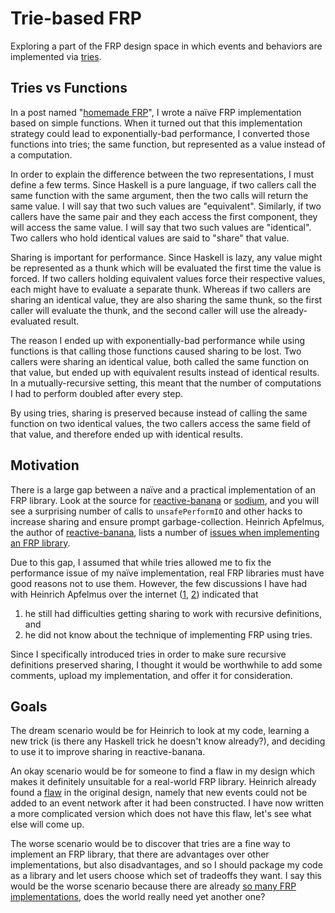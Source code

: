 # Trie-based FRP

Exploring a part of the FRP design space in which events and behaviors are implemented via [tries](http://en.wikipedia.org/wiki/Trie).

## Tries vs Functions

In a post named "[homemade FRP](http://gelisam.blogspot.com/2014/07/homemade-frp-study-in-following-types.html)", I wrote a naïve FRP implementation based on simple functions. When it turned out that this implementation strategy could lead to exponentially-bad performance, I converted those functions into tries; the same function, but represented as a value instead of a computation.

In order to explain the difference between the two representations, I must define a few terms. Since Haskell is a pure language, if two callers call the same function with the same argument, then the two calls will return the same value. I will say that two such values are "equivalent". Similarly, if two callers have the same pair and they each access the first component, they will access the same value. I will say that two such values are "identical". Two callers who hold identical values are said to "share" that value.

Sharing is important for performance. Since Haskell is lazy, any value might be represented as a thunk which will be evaluated the first time the value is forced. If two callers holding equivalent values force their respective values, each might have to evaluate a separate thunk. Whereas if two callers are sharing an identical value, they are also sharing the same thunk, so the first caller will evaluate the thunk, and the second caller will use the already-evaluated result.

The reason I ended up with exponentially-bad performance while using functions is that calling those functions caused sharing to be lost. Two callers were sharing an identical value, both called the same function on that value, but ended up with equivalent results instead of identical results. In a mutually-recursive setting, this meant that the number of computations I had to perform doubled after every step.

By using tries, sharing is preserved because instead of calling the same function on two identical values, the two callers access the same field of that value, and therefore ended up with identical results.

## Motivation

There is a large gap between a naïve and a practical implementation of an FRP library. Look at the source for [reactive-banana](http://hackage.haskell.org/package/reactive-banana) or [sodium](http://hackage.haskell.org/package/sodium), and you will see a surprising number of calls to `unsafePerformIO` and other hacks to increase sharing and ensure prompt garbage-collection. Heinrich Apfelmus, the author of [reactive-banana](http://hackage.haskell.org/package/reactive-banana), lists a number of [issues when implementing an FRP library](http://www.reddit.com/r/haskell/comments/34z9it/write_you_a_frp_library_for_great_good_200_line/cr01lrp).

Due to this gap, I assumed that while tries allowed me to fix the performance issue of my naïve implementation, real FRP libraries must have good reasons not to use them. However, the few discussions I have had with Heinrich Apfelmus over the internet ([1](https://github.com/HeinrichApfelmus/reactive-banana/issues/79#issuecomment-98209246), [2](http://www.reddit.com/r/haskell/comments/34z9it/write_you_a_frp_library_for_great_good_200_line/cr064t1)) indicated that

1. he still had difficulties getting sharing to work with recursive definitions, and
1. he did not know about the technique of implementing FRP using tries.

Since I specifically introduced tries in order to make sure recursive definitions preserved sharing, I thought it would be worthwhile to add some comments, upload my implementation, and offer it for consideration.

## Goals

The dream scenario would be for Heinrich to look at my code, learning a new trick (is there any Haskell trick he doesn't know already?), and deciding to use it to improve sharing in reactive-banana.

An okay scenario would be for someone to find a flaw in my design which makes it definitely unsuitable for a real-world FRP library. Heinrich already found a [flaw](http://www.reddit.com/r/haskell/comments/34z9it/write_you_a_frp_library_for_great_good_200_line/cr4k0fz) in the original design, namely that new events could not be added to an event network after it had been constructed. I have now written a more complicated version which does not have this flaw, let's see what else will come up.

The worse scenario would be to discover that tries are a fine way to implement an FRP library, that there are advantages over other implementations, but also disadvantages, and so I should package my code as a library and let users choose which set of tradeoffs they want. I say this would be the worse scenario because there are already [so many FRP implementations](https://github.com/gelisam/frp-zoo#readme), does the world really need yet another one?
